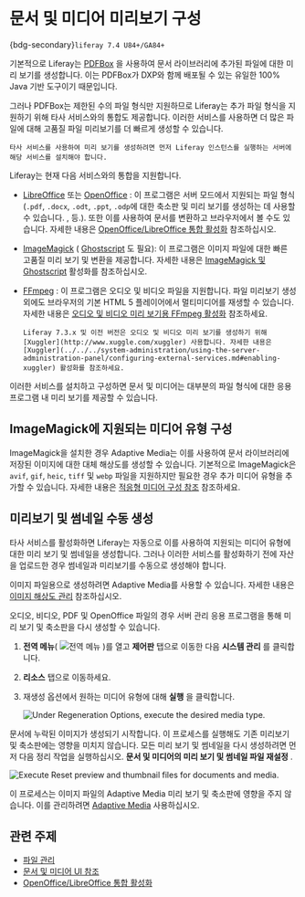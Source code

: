 # 문서 및 미디어 미리보기 구성

{bdg-secondary}`liferay 7.4 U84+/GA84+`

기본적으로 Liferay는 [PDFBox](https://pdfbox.apache.org) 을 사용하여 문서 라이브러리에 추가된 파일에 대한 미리 보기를 생성합니다. 이는 PDFBox가 DXP와 함께 배포될 수 있는 유일한 100% Java 기반 도구이기 때문입니다.

그러나 PDFBox는 제한된 수의 파일 형식만 지원하므로 Liferay는 추가 파일 형식을 지원하기 위해 타사 서비스와의 통합도 제공합니다. 이러한 서비스를 사용하면 더 많은 파일에 대해 고품질 파일 미리보기를 더 빠르게 생성할 수 있습니다.

```{important}
타사 서비스를 사용하여 미리 보기를 생성하려면 먼저 Liferay 인스턴스를 실행하는 서버에 해당 서비스를 설치해야 합니다. 
```

Liferay는 현재 다음 서비스와의 통합을 지원합니다.

* [LibreOffice](http://www.libreoffice.org) 또는 [OpenOffice](http://www.openoffice.org) : 이 프로그램은 서버 모드에서 지원되는 파일 형식(`.pdf`, `.docx`, `.odt`, `.ppt`, `.odp`에 대한 축소판 및 미리 보기를 생성하는 데 사용할 수 있습니다. , 등.). 또한 이를 사용하여 문서를 변환하고 브라우저에서 볼 수도 있습니다. 자세한 내용은 [OpenOffice/LibreOffice 통합 활성화](./enabling-openoffice-libreoffice-integration.md) 참조하십시오.

* [ImageMagick](http://www.imagemagick.org) ( [Ghostscript](http://www.ghostscript.com) 도 필요): 이 프로그램은 이미지 파일에 대한 빠른 고품질 미리 보기 및 변환을 제공합니다. 자세한 내용은 [ImageMagick 및 Ghostscript](../../../system-administration/using-the-server-administration-panel/configuring-external-services.md#enabling-imagemagick-and-ghostscript) 활성화를 참조하십시오.

* [FFmpeg](http://ffmpeg.org/) : 이 프로그램은 오디오 및 비디오 파일을 지원합니다. 파일 미리보기 생성 외에도 브라우저의 기본 HTML 5 플레이어에서 멀티미디어를 재생할 수 있습니다. 자세한 내용은 [오디오 및 비디오 미리 보기용 FFmpeg 활성화](./enabling-ffmpeg-for-audio-and-video-previews.md) 참조하세요.

   ```{note}
   Liferay 7.3.x 및 이전 버전은 오디오 및 비디오 미리 보기를 생성하기 위해 [Xuggler](http://www.xuggle.com/xuggler) 사용합니다. 자세한 내용은 [Xuggler](../../../system-administration/using-the-server-administration-panel/configuring-external-services.md#enabling-xuggler) 활성화를 참조하세요.
   ```

이러한 서비스를 설치하고 구성하면 문서 및 미디어는 대부분의 파일 형식에 대한 응용 프로그램 내 미리 보기를 제공할 수 있습니다.

## ImageMagick에 지원되는 미디어 유형 구성

ImageMagick을 설치한 경우 Adaptive Media는 이를 사용하여 문서 라이브러리에 저장된 이미지에 대한 대체 해상도를 생성할 수 있습니다. 기본적으로 ImageMagick은 `avif`, `gif`, `heic`, `tiff` 및 `webp` 파일을 지원하지만 필요한 경우 추가 미디어 유형을 추가할 수 있습니다. 자세한 내용은 [적응형 미디어 구성 참조](../publishing-and-sharing/using-adaptive-media/adaptive-media-configuration-reference.md#imagemagick) 참조하세요.

## 미리보기 및 썸네일 수동 생성

타사 서비스를 활성화하면 Liferay는 자동으로 이를 사용하여 지원되는 미디어 유형에 대한 미리 보기 및 썸네일을 생성합니다. 그러나 이러한 서비스를 활성화하기 전에 자산을 업로드한 경우 썸네일과 미리보기를 수동으로 생성해야 합니다.

이미지 파일용으로 생성하려면 Adaptive Media를 사용할 수 있습니다. 자세한 내용은 [이미지 해상도 관리](../publishing-and-sharing/using-adaptive-media/managing-image-resolutions.md) 참조하십시오.

오디오, 비디오, PDF 및 OpenOffice 파일의 경우 서버 관리 응용 프로그램을 통해 미리 보기 및 축소판을 다시 생성할 수 있습니다.

1. **전역 메뉴**( ![전역 메뉴](../../../images/icon-applications-menu.png) )를 열고 **제어판** 탭으로 이동한 다음 **시스템 관리** 를 클릭합니다.

1. **리소스** 탭으로 이동하세요.

1. 재생성 옵션에서 원하는 미디어 유형에 대해 **실행** 을 클릭합니다.

   ![Under Regeneration Options, execute the desired media type.](./configuring-documents-and-media-previews/images/01.png)

문서에 누락된 이미지가 생성되기 시작합니다. 이 프로세스를 실행해도 기존 미리보기 및 축소판에는 영향을 미치지 않습니다. 모든 미리 보기 및 썸네일을 다시 생성하려면 먼저 다음 정리 작업을 실행하십시오. **문서 및 미디어의 미리 보기 및 썸네일 파일 재설정** .

![Execute Reset preview and thumbnail files for documents and media.](./configuring-documents-and-media-previews/images/02.png)

이 프로세스는 이미지 파일의 Adaptive Media 미리 보기 및 축소판에 영향을 주지 않습니다. 이를 관리하려면 [Adaptive Media](../publishing-and-sharing/using-adaptive-media.md) 사용하십시오.

## 관련 주제

* [파일 관리](../uploading-and-managing/managing-files.md)
* [문서 및 미디어 UI 참조](../documents-and-media-ui-reference.md)
* [OpenOffice/LibreOffice 통합 활성화](./enabling-openoffice-libreoffice-integration.md)
